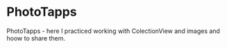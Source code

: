 # PhotoTapps

PhotoTapps - here I practiced working with ColectionView and images and hoow to share them.
